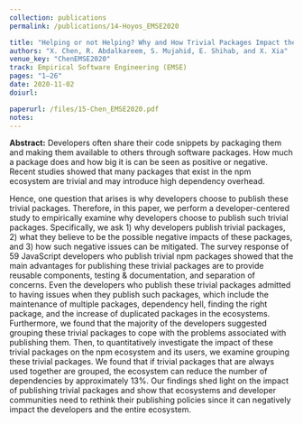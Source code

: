 ```yaml
---
collection: publications
permalink: /publications/14-Hoyos_EMSE2020

title: "Helping or not Helping? Why and How Trivial Packages Impact the npm Ecosystem"
authors: "X. Chen, R. Abdalkareem, S. Mujahid, E. Shihab, and X. Xia"
venue_key: "ChenEMSE2020"
track: Empirical Software Engineering (EMSE)
pages: "1–26"
date: 2020-11-02
doiurl: 

paperurl: /files/15-Chen_EMSE2020.pdf
notes:
---
```


**Abstract:** Developers often share their code snippets by packaging them and making them available to others through software packages. How much a package does and how big it is can be seen as positive or negative. Recent studies showed that many packages that exist in the npm ecosystem are trivial and may introduce high dependency overhead.

Hence, one question that arises is why developers choose to publish these trivial packages. Therefore, in this paper, we perform a developer-centered study to empirically examine why developers choose to publish such trivial packages. Specifically, we ask 1) why developers publish trivial packages, 2) what they believe to be the possible negative impacts of these packages, and 3) how such negative issues can be mitigated. The survey response of 59 JavaScript developers who publish trivial npm packages showed that the main advantages for publishing these trivial packages are to provide reusable components, testing & documentation, and separation of concerns. Even the developers who publish these trivial packages admitted to having issues when they publish such packages, which include the maintenance of multiple packages, dependency hell, finding the right package, and the increase of duplicated packages in the ecosystems. Furthermore, we found that the majority of the developers suggested grouping these trivial packages to cope with the problems associated with publishing them. Then, to quantitatively investigate the impact of these trivial packages on the npm ecosystem and its users, we examine grouping these trivial packages. We found that if trivial packages that are always used together are grouped, the ecosystem can reduce the number of dependencies by approximately 13%. Our findings shed light on the impact of publishing trivial packages and show that ecosystems and developer communities need to rethink their publishing policies since it can negatively impact the developers and the entire ecosystem.